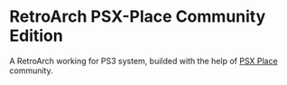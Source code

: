 

# RetroArch PSX-Place Community Edition


A RetroArch working for PS3 system, builded with the help of [PSX Place](https://www.psx-place.com/threads/retroarch-psx-place-community-edition-beta-3.32272/) community.

